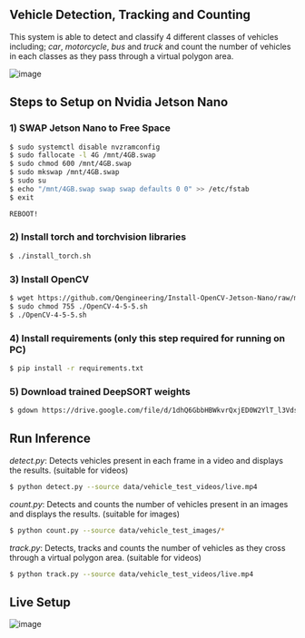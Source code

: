 ## Vehicle Detection, Tracking and Counting

This system is able to detect and classify 4 different classes of vehicles including; *car*, *motorcycle*, *bus* and *truck* and count the number of vehicles in each classes as they pass through a virtual polygon area.

![image](https://user-images.githubusercontent.com/68045710/167283114-53de6332-b88f-4446-b2ec-9c43f3182deb.png)

## Steps to Setup on Nvidia Jetson Nano
### 1) SWAP Jetson Nano to Free Space
```bash
$ sudo systemctl disable nvzramconfig  
$ sudo fallocate -l 4G /mnt/4GB.swap  
$ sudo chmod 600 /mnt/4GB.swap  
$ sudo mkswap /mnt/4GB.swap  
$ sudo su  
$ echo "/mnt/4GB.swap swap swap defaults 0 0" >> /etc/fstab  
$ exit  

REBOOT!   
```

### 2) Install torch and torchvision libraries
```bash
$ ./install_torch.sh
```

### 3) Install OpenCV
```bash
$ wget https://github.com/Qengineering/Install-OpenCV-Jetson-Nano/raw/main/OpenCV-4-5-5.sh
$ sudo chmod 755 ./OpenCV-4-5-5.sh
$ ./OpenCV-4-5-5.sh
```

### 4) Install requirements (only this step required for running on PC)
```bash
$ pip install -r requirements.txt
```

### 5) Download trained DeepSORT weights
```bash
$ gdown https://drive.google.com/file/d/1dhQ6GbbHBWkvrQxjED0W2YlT_l3Vdspn/view -O deepsort/deep_sort/deep/checkpoint/ckpt.t7
```

## Run Inference
*detect.py*: Detects vehicles present in each frame in a video and displays the results. (suitable for videos)   

```bash
$ python detect.py --source data/vehicle_test_videos/live.mp4
```

*count.py*: Detects and counts the number of vehicles present in an images and displays the results. (suitable for images)   

```bash
$ python count.py --source data/vehicle_test_images/* 
```

*track.py*: Detects, tracks and counts the number of vehicles as they cross through a virtual polygon area. (suitable for videos)
 
 ```bash
$ python track.py --source data/vehicle_test_videos/live.mp4
```

## Live Setup

![image](https://user-images.githubusercontent.com/68045710/167283855-07b7c517-8e57-4c3f-adb1-8476ae114a20.png)

